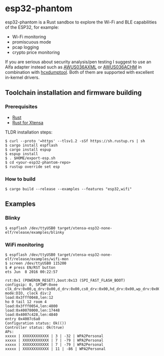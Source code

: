 # esp32-phantom

esp32-phantom is a Rust sandbox to explore the Wi-Fi and BLE capabilities of the ESP32, for example:
- Wi-Fi monitoring
- promiscuous mode
- pcap logging
- crypto price monitoring

If you are serious about security analysis/pen testing I suggest to use an Alfa adapter instead such as [AWUS036AXML](https://alfa-network.eu/alfa-usb-adapter-awus036axml) or [AWUS036ACHM](https://alfa-network.eu/awus036achm) in combination with [hcxdumptool](https://github.com/ZerBea/hcxdumptool). Both of them are supported with excellent in-kernel drivers. 

## Toolchain installation and firmware building

### Prerequisites

- [Rust](https://www.rust-lang.org/tools/install)
- [Rust for Xtensa](https://esp-rs.github.io/book/installation/index.html)

TLDR installation steps:

```
$ curl --proto '=https' --tlsv1.2 -sSf https://sh.rustup.rs | sh
$ cargo install espflash
$ cargo install espup
$ espup install
$ . $HOME/export-esp.sh
$ cd <your-esp32-phantom-repo>
$ rustup override set esp
```
### How to build


```
$ cargo build --release --examples --features "esp32,wifi"
```
## Examples

### Blinky

```
$ espflash /dev/ttyUSB0 target/xtensa-esp32-none-elf/release/examples/blinky
```

### WiFi monitoring

```
$ espflash /dev/ttyUSB0 target/xtensa-esp32-none-elf/release/examples/wifi-mon
$ screen /dev/ttyUSB0 115200
$ # press EN/RST button
ets Jun  8 2016 00:22:57

rst:0x1 (POWERON_RESET),boot:0x13 (SPI_FAST_FLASH_BOOT)
configsip: 0, SPIWP:0xee
clk_drv:0x00,q_drv:0x00,d_drv:0x00,cs0_drv:0x00,hd_drv:0x00,wp_drv:0x00
mode:DIO, clock div:2
load:0x3fff0048,len:12
ho 0 tail 12 room 4
load:0x3fff0054,len:4800
load:0x40078000,len:17448
load:0x4007c428,len:4840
entry 0x4007c6a0
Configuration status: Ok(())
Controller status: Ok(true)
APs:
xxxxx | XXXXXXXXXXXX | 3 | -32 | WPA2Personal
xxxxx | XXXXXXXXXXXX | 7 | -79 | WPA2Personal
xxxxx | XXXXXXXXXXXX | 7 | -79 | WPA2Personal
xxxxx | XXXXXXXXXXXX | 11 | -86 | WPA2Personal
```

